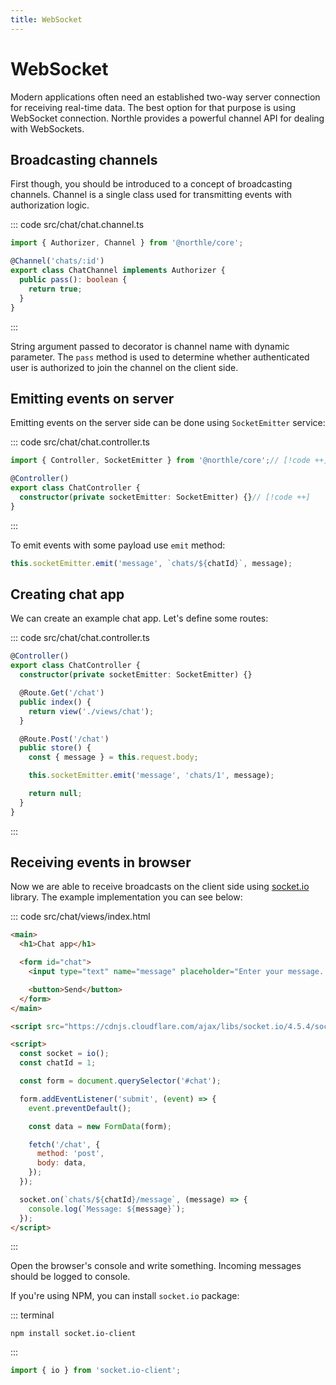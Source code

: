 ```yaml
---
title: WebSocket
---
```


# WebSocket

Modern applications often need an established two-way server connection for receiving real-time data. The best option for that purpose is using WebSocket connection. Northle provides a powerful channel API for dealing with WebSockets.

## Broadcasting channels

First though, you should be introduced to a concept of broadcasting channels. Channel is a single class used for transmitting events with authorization logic.

::: code src/chat/chat.channel.ts
```ts
import { Authorizer, Channel } from '@northle/core';

@Channel('chats/:id')
export class ChatChannel implements Authorizer {
  public pass(): boolean {
    return true;
  }
}
```
:::

String argument passed to decorator is channel name with dynamic parameter. The `pass` method is used to determine whether authenticated user is authorized to join the channel on the client side.

## Emitting events on server

Emitting events on the server side can be done using `SocketEmitter` service:

::: code src/chat/chat.controller.ts
```ts
import { Controller, SocketEmitter } from '@northle/core';// [!code ++]

@Controller()
export class ChatController {
  constructor(private socketEmitter: SocketEmitter) {}// [!code ++]
}
```
:::

To emit events with some payload use `emit` method:

```ts
this.socketEmitter.emit('message', `chats/${chatId}`, message);
```

## Creating chat app

We can create an example chat app. Let's define some routes:

::: code src/chat/chat.controller.ts
```ts
@Controller()
export class ChatController {
  constructor(private socketEmitter: SocketEmitter) {}

  @Route.Get('/chat')
  public index() {
    return view('./views/chat');
  }

  @Route.Post('/chat')
  public store() {
    const { message } = this.request.body;

    this.socketEmitter.emit('message', 'chats/1', message);

    return null;
  }
}
```
:::

## Receiving events in browser

Now we are able to receive broadcasts on the client side using [socket.io](https://socket.io) library. The example implementation you can see below:

::: code src/chat/views/index.html
```html
<main>
  <h1>Chat app</h1>

  <form id="chat">
    <input type="text" name="message" placeholder="Enter your message...">

    <button>Send</button>
  </form>
</main>

<script src="https://cdnjs.cloudflare.com/ajax/libs/socket.io/4.5.4/socket.io.min.js"></script>

<script>
  const socket = io();
  const chatId = 1;

  const form = document.querySelector('#chat');

  form.addEventListener('submit', (event) => {
    event.preventDefault();

    const data = new FormData(form);

    fetch('/chat', {
      method: 'post',
      body: data,
    });
  });

  socket.on(`chats/${chatId}/message`, (message) => {
    console.log(`Message: ${message}`);
  });
</script>
```
:::

Open the browser's console and write something. Incoming messages should be logged to console.

If you're using NPM, you can install `socket.io` package:

::: terminal
```shell
npm install socket.io-client
```
:::

```ts
import { io } from 'socket.io-client';
```
